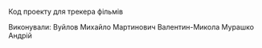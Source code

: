 Код проекту для трекера фільмів

Виконували:
Вуйлов Михайло
Мартинович Валентин-Микола
Мурашко Андрій

